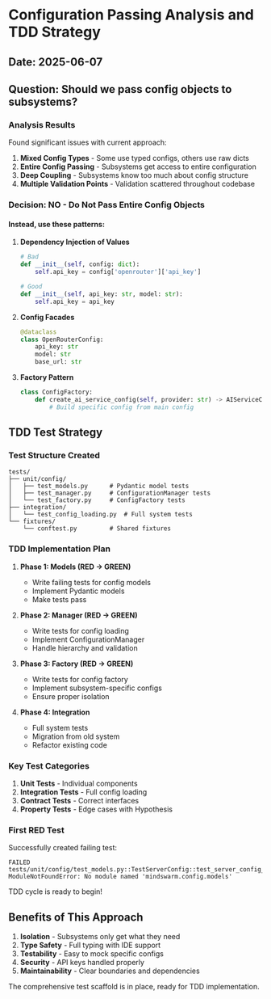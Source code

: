 # Configuration Passing Analysis and TDD Strategy

## Date: 2025-06-07

## Question: Should we pass config objects to subsystems?

### Analysis Results

Found significant issues with current approach:

1. **Mixed Config Types** - Some use typed configs, others use raw dicts
2. **Entire Config Passing** - Subsystems get access to entire configuration
3. **Deep Coupling** - Subsystems know too much about config structure
4. **Multiple Validation Points** - Validation scattered throughout codebase

### Decision: NO - Do Not Pass Entire Config Objects

#### Instead, use these patterns:

1. **Dependency Injection of Values**
   ```python
   # Bad
   def __init__(self, config: dict):
       self.api_key = config['openrouter']['api_key']
   
   # Good
   def __init__(self, api_key: str, model: str):
       self.api_key = api_key
   ```

2. **Config Facades**
   ```python
   @dataclass
   class OpenRouterConfig:
       api_key: str
       model: str
       base_url: str
   ```

3. **Factory Pattern**
   ```python
   class ConfigFactory:
       def create_ai_service_config(self, provider: str) -> AIServiceConfig:
           # Build specific config from main config
   ```

## TDD Test Strategy

### Test Structure Created

```
tests/
├── unit/config/
│   ├── test_models.py      # Pydantic model tests
│   ├── test_manager.py     # ConfigurationManager tests
│   └── test_factory.py     # ConfigFactory tests
├── integration/
│   └── test_config_loading.py  # Full system tests
└── fixtures/
    └── conftest.py         # Shared fixtures
```

### TDD Implementation Plan

1. **Phase 1: Models (RED → GREEN)**
   - Write failing tests for config models
   - Implement Pydantic models
   - Make tests pass

2. **Phase 2: Manager (RED → GREEN)**
   - Write tests for config loading
   - Implement ConfigurationManager
   - Handle hierarchy and validation

3. **Phase 3: Factory (RED → GREEN)**
   - Write tests for config factory
   - Implement subsystem-specific configs
   - Ensure proper isolation

4. **Phase 4: Integration**
   - Full system tests
   - Migration from old system
   - Refactor existing code

### Key Test Categories

1. **Unit Tests** - Individual components
2. **Integration Tests** - Full config loading
3. **Contract Tests** - Correct interfaces
4. **Property Tests** - Edge cases with Hypothesis

### First RED Test

Successfully created failing test:
```
FAILED tests/unit/config/test_models.py::TestServerConfig::test_server_config_defaults
ModuleNotFoundError: No module named 'mindswarm.config.models'
```

TDD cycle is ready to begin!

## Benefits of This Approach

1. **Isolation** - Subsystems only get what they need
2. **Type Safety** - Full typing with IDE support
3. **Testability** - Easy to mock specific configs
4. **Security** - API keys handled properly
5. **Maintainability** - Clear boundaries and dependencies

The comprehensive test scaffold is in place, ready for TDD implementation.